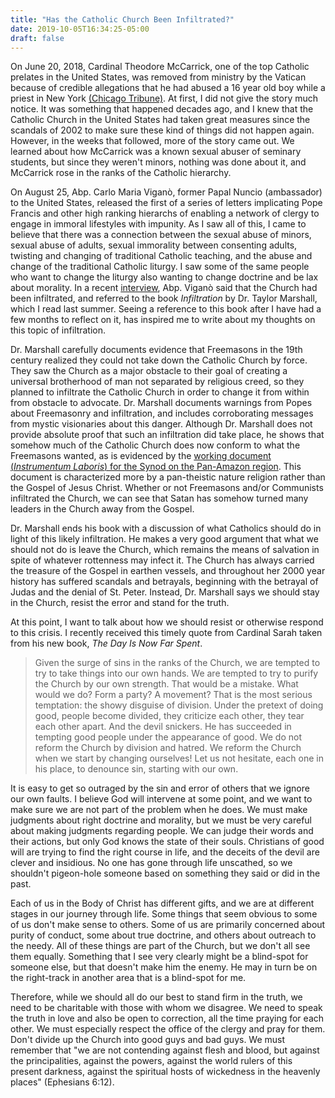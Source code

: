 ```yaml
---
title: "Has the Catholic Church Been Infiltrated?"
date: 2019-10-05T16:34:25-05:00
draft: false
---
```


On June 20, 2018, Cardinal Theodore McCarrick, one of the top Catholic prelates in the United States, was removed from ministry by the Vatican because of credible allegations that he had abused a 16 year old boy while a priest in New York [(Chicago Tribune)](https://www.chicagotribune.com/nation-world/ct-cardinal-theodore-mccarrick-sex-abuse-20180620-story.html). At first, I did not give the story much notice. It was something that happened decades ago, and I knew that the Catholic Church in the United States had taken great measures since the scandals of 2002 to make sure these kind of things did not happen again. However, in the weeks that followed, more of the story came out. We learned about how McCarrick was a known sexual abuser of seminary students, but since they weren't minors, nothing was done about it, and McCarrick rose in the ranks of the Catholic hierarchy.

On August 25, Abp. Carlo Maria Viganò, former Papal Nuncio (ambassador) to the United States, released the first of a series of letters implicating Pope Francis and other high ranking hierarchs of enabling a network of clergy to engage in immoral lifestyles with impunity. As I saw all of this, I came to believe that there was a connection between the sexual abuse of minors, sexual abuse of adults, sexual immorality between consenting adults, twisting and changing of traditional Catholic teaching, and the abuse and change of the traditional Catholic liturgy. I saw some of the same people who want to change the liturgy also wanting to change doctrine and be lax about morality. In a recent [interview](https://www.lifesitenews.com/news/archbishop-vigano-we-are-witnessing-creation-of-a-new-church), Abp. Viganò said that the Church had been infiltrated, and referred to the book *Infiltration* by Dr. Taylor Marshall, which I read last summer. Seeing a reference to this book after I have had a few months to reflect on it, has inspired me to write about my thoughts on this topic of infiltration.

Dr. Marshall carefully documents evidence that Freemasons in the 19th century realized they could not take down the Catholic Church by force. They saw the Church as a major obstacle to their goal of creating a universal brotherhood of man not separated by religious creed, so they planned to infiltrate the Catholic Church in order to change it from within from obstacle to advocate. Dr. Marshall documents warnings from Popes about Freemasonry and infiltration, and includes corroborating messages from mystic visionaries about this danger. Although Dr. Marshall does not provide absolute proof that such an infiltration did take place, he shows that somehow much of the Catholic Church does now conform to what the Freemasons wanted, as is evidenced by the [working document (*Instrumentum Laboris*) for the Synod on the Pan-Amazon region](http://www.sinodoamazonico.va/content/sinodoamazonico/en/documents/pan-amazon-synod--the-working-document-for-the-synod-of-bishops.html). This document is characterized more by a pan-theistic nature religion rather than  the Gospel of Jesus Christ. Whether or not Freemasons and/or Communists infiltrated the Church, we can see that Satan has somehow turned many leaders in the Church away from the Gospel.

Dr. Marshall ends his book with a discussion of what Catholics should do in light of this likely infiltration. He makes a very good argument that what we should not do is leave the Church, which remains the means of salvation in spite of whatever rottenness may infect it. The Church has always carried the treasure of the Gospel in earthen vessels, and throughout her 2000 year history has suffered scandals and betrayals, beginning with the betrayal of Judas and the denial of St. Peter. Instead, Dr. Marshall says we should stay in the Church, resist the error and stand for the truth.

At this point, I want to talk about how we should resist or otherwise respond to this crisis. I recently received this timely quote from Cardinal Sarah taken from his new book, *The Day Is Now Far Spent*.

> Given the surge of sins in the ranks of the Church, we are tempted to try to take things into our own hands. We are tempted to try to purify the Church by our own strength. That would be a mistake. What would we do? Form a party? A movement? That is the most serious temptation: the showy disguise of division. Under the pretext of doing good, people become divided, they criticize each other, they tear each other apart. And the devil snickers. He has succeeded in tempting good people under the appearance of good. We do not reform the Church by division and hatred. We reform the Church when we start by changing ourselves! Let us not hesitate, each one in his place, to denounce sin, starting with our own.

It is easy to get so outraged by the sin and error of others that we ignore our own faults. I believe God will intervene at some point, and we want to make sure we are not part of the problem when he does. We must make judgments about right doctrine and morality, but we must be very careful about making judgments regarding people. We can judge their words and their actions, but only God knows the state of their souls. Christians of good will are trying to find the right course in life, and the deceits of the devil are clever and insidious. No one has gone through life unscathed, so we shouldn't pigeon-hole someone based on something they said or did in the past.

Each of us in the Body of Christ has different gifts, and we are at different stages in our journey through life. Some things that seem obvious to some of us don't make sense to others. Some of us are primarily concerned about purity of conduct, some about true doctrine, and others about outreach to the needy. All of these things are part of the Church, but we don't all see them equally. Something that I see very clearly might be a blind-spot for someone else, but that doesn't make him the enemy. He may in turn be on the right-track in another area that is a blind-spot for me.

Therefore, while we should all do our best to stand firm in the truth, we need to be charitable with those with whom we disagree. We need to speak the truth in love and also be open to correction, all the time praying for each other. We must especially respect the office of the clergy and pray for them. Don't divide up the Church into good guys and bad guys. We must remember that "we are not contending against flesh and blood, but against the principalities, against the powers, against the world rulers of this present darkness, against the spiritual hosts of wickedness in the heavenly places" (Ephesians 6:12). 